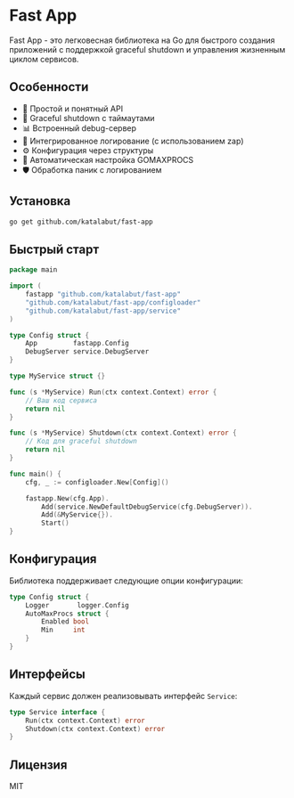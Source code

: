 # Fast App

Fast App - это легковесная библиотека на Go для быстрого создания приложений с поддержкой graceful shutdown и управления жизненным циклом сервисов.

## Особенности

- 🚀 Простой и понятный API
- 🔄 Graceful shutdown с таймаутами
- 📊 Встроенный debug-сервер
- 📝 Интегрированное логирование (с использованием zap)
- ⚙️ Конфигурация через структуры
- 🔧 Автоматическая настройка GOMAXPROCS
- 🛡️ Обработка паник с логированием

## Установка

```bash
go get github.com/katalabut/fast-app
```

## Быстрый старт

```go
package main

import (
    fastapp "github.com/katalabut/fast-app"
    "github.com/katalabut/fast-app/configloader"
    "github.com/katalabut/fast-app/service"
)

type Config struct {
    App         fastapp.Config
    DebugServer service.DebugServer
}

type MyService struct {}

func (s *MyService) Run(ctx context.Context) error {
    // Ваш код сервиса
    return nil
}

func (s *MyService) Shutdown(ctx context.Context) error {
    // Код для graceful shutdown
    return nil
}

func main() {
    cfg, _ := configloader.New[Config]()

    fastapp.New(cfg.App).
        Add(service.NewDefaultDebugService(cfg.DebugServer)).
        Add(&MyService{}).
        Start()
}
```

## Конфигурация

Библиотека поддерживает следующие опции конфигурации:

```go
type Config struct {
    Logger       logger.Config
    AutoMaxProcs struct {
        Enabled bool
        Min     int
    }
}
```

## Интерфейсы

Каждый сервис должен реализовывать интерфейс `Service`:

```go
type Service interface {
    Run(ctx context.Context) error
    Shutdown(ctx context.Context) error
}
```

## Лицензия

MIT 